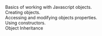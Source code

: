 Basics of working with Javascript objects.  
Creating objects.  
Accessing and modifying objects properties.  
Using constructors.  
Object Inheritance
